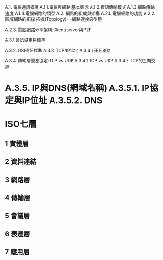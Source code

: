 A.1. 電腦通訊概說
   A.1.1.電腦與網路:基本觀念
   A.1.2.資訊傳輸模式
   A.1.3.網路傳輸速度
   A.1.4.電腦網路的類型
A.2. 網路的組成與架構
   A.2.1. 電腦網路的功能
   A.2.2. 區域網路的拓樸
          拓撲(Topology)==網路連接的型態

   A.2.3. 電腦網路分享架構:Client/server與P2P



A.3.1.通訊協定與標準

A.3.2. OSI通訊標準
A.3.3. TCP/IP協定
A.3.4. [IEEE 802](https://en.wikipedia.org/wiki/IEEE_802)
   
A.3.4. 傳輸層重要協定:TCP vs UDP
        A.3.4.1 TCP vs UDP
        A.3.4.2 TCP的三向交握

A.3.5. IP與DNS(網域名稱)
        A.3.5.1. IP協定與IP位址
        A.3.5.2. DNS
=============================================
# ISO七層

## 1 實體層

## 2 資料連結

## 3 網路層

## 4 傳輸層

## 5 會議層

## 6 表達層

## 7 應用層
